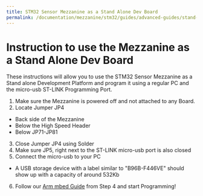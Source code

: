 ```yaml
---
title: STM32 Sensor Mezzanine as a Stand Alone Dev Board
permalink: /documentation/mezzanine/stm32/guides/advanced-guides/stand-alone.md.html
---
```


# Instruction to use the Mezzanine as a Stand Alone Dev Board

These instructions will allow you to use the STM32 Sensor Mezzanine as a Stand alone Development Platform and program it using a regular PC and the micro-usb ST-LINK Programming Port.

1. Make sure the Mezzanine is powered off and not attached to any Board.
2. Locate Jumper JP4
  - Back side of the Mezzanine
  - Below the High Speed Header
  - Below JP71-JP81
3. Close Jumper JP4 using Solder
4. Make sure JP5, right next to the ST-LINK micro-usb port is also closed
5. Connect the micro-usb to your PC
  - A USB storage device with a label similar to "B96B-F446VE" should show up with a capacity of around 532Kb
6. Follow our [Arm mbed Guide](../beginner-guides/arm-mbed.md) from Step 4 and start Programming!
